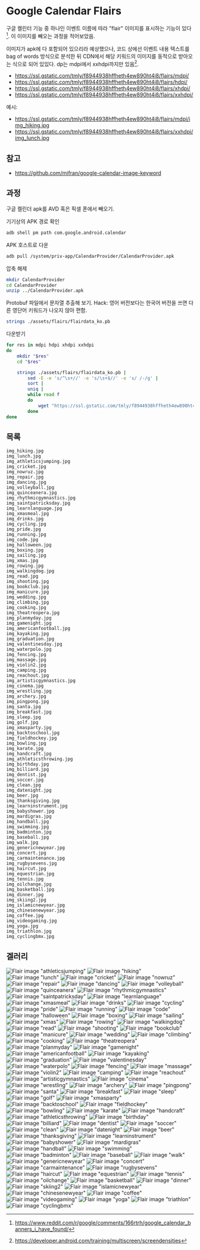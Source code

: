 # Google Calendar Flairs
구글 켈린터 기능 중 하나인 이벤트 이름에 따라 "flair" 이미지를 표시하는 기능이
있다[^1]. 이 이미지를 빼오는 과정을 적어보았음.


이미지가 apk에 다 포함되어 있으리라 예상했으나, 코드 상에선 이벤트 내용 텍스트를
bag of words 방식으로 분석한 뒤 CDN에서 해당 키워드의 이미지를 동적으로 받아오는
식으로 되어 있있다. dp는 mdpi에서 xxhdpi까지만 있음[^2].

- https://ssl.gstatic.com/tmly/f8944938hffheth4ew890ht4i8/flairs/mdpi/
- https://ssl.gstatic.com/tmly/f8944938hffheth4ew890ht4i8/flairs/hdpi/
- https://ssl.gstatic.com/tmly/f8944938hffheth4ew890ht4i8/flairs/xhdpi/
- https://ssl.gstatic.com/tmly/f8944938hffheth4ew890ht4i8/flairs/xxhdpi/

예시:

- https://ssl.gstatic.com/tmly/f8944938hffheth4ew890ht4i8/flairs/mdpi/img_hiking.jpg
- https://ssl.gstatic.com/tmly/f8944938hffheth4ew890ht4i8/flairs/xxhdpi/img_lunch.jpg

[^1]: https://www.reddit.com/r/google/comments/166rtrh/google_calendar_banners_i_have_found/
[^2]: https://developer.android.com/training/multiscreen/screendensities

## 참고
- https://github.com/mifran/google-calendar-image-keyword

## 과정
구글 켈린더 apk를 AVD 혹은 픽셀 폰에서 빼오기.

기기상의 APK 경로 확인
```sh
adb shell pm path com.google.android.calendar
```

APK 호스트로 다운
```sh
adb pull /system/priv-app/CalendarProvider/CalendarProvider.apk
```

압축 해제
```sh
mkdir CalendarProvider
cd CalendarProvider
unzip ../CalendarProvider.apk
```

Protobuf 파일에서 문자열 추출해 보기. Hack: 영어 버전보다는 한국어 버전을 쓰면
다른 영단어 키워드가 나오지 않아 편함.

```sh
strings ./assets/flairs/flairdata_ko.pb
```

다운받기

```sh
for res in mdpi hdpi xhdpi xxhdpi
do
	mkdir "$res"
	cd "$res"

	strings ./assets/flairs/flairdata_ko.pb |
		sed -E -e 's/^\s+//' -e 's/\s+$//' -e 's/ /-/g' |
		sort |
		uniq |
		while read f
		do
			wget "https://ssl.gstatic.com/tmly/f8944938hffheth4ew890ht4i8/flairs/$res/img_$f.jpg"
		done
done
```

## 목록
```
img_hiking.jpg
img_lunch.jpg
img_athleticsjumping.jpg
img_cricket.jpg
img_nowruz.jpg
img_repair.jpg
img_dancing.jpg
img_volleyball.jpg
img_quinceanera.jpg
img_rhythmicgymnastics.jpg
img_saintpatricksday.jpg
img_learnlanguage.jpg
img_xmasmeal.jpg
img_drinks.jpg
img_cycling.jpg
img_pride.jpg
img_running.jpg
img_code.jpg
img_halloween.jpg
img_boxing.jpg
img_sailing.jpg
img_xmas.jpg
img_rowing.jpg
img_walkingdog.jpg
img_read.jpg
img_shooting.jpg
img_bookclub.jpg
img_manicure.jpg
img_wedding.jpg
img_climbing.jpg
img_cooking.jpg
img_theatreopera.jpg
img_planmyday.jpg
img_gamenight.jpg
img_americanfootball.jpg
img_kayaking.jpg
img_graduation.jpg
img_valentinesday.jpg
img_waterpolo.jpg
img_fencing.jpg
img_massage.jpg
img_violin2.jpg
img_camping.jpg
img_reachout.jpg
img_artisticgymnastics.jpg
img_cinema.jpg
img_wrestling.jpg
img_archery.jpg
img_pingpong.jpg
img_santa.jpg
img_breakfast.jpg
img_sleep.jpg
img_golf.jpg
img_xmasparty.jpg
img_backtoschool.jpg
img_fieldhockey.jpg
img_bowling.jpg
img_karate.jpg
img_handcraft.jpg
img_athleticsthrowing.jpg
img_birthday.jpg
img_billiard.jpg
img_dentist.jpg
img_soccer.jpg
img_clean.jpg
img_datenight.jpg
img_beer.jpg
img_thanksgiving.jpg
img_learninstrument.jpg
img_babyshower.jpg
img_mardigras.jpg
img_handball.jpg
img_swimming.jpg
img_badminton.jpg
img_baseball.jpg
img_walk.jpg
img_genericnewyear.jpg
img_concert.jpg
img_carmaintenance.jpg
img_rugbysevens.jpg
img_haircut.jpg
img_equestrian.jpg
img_tennis.jpg
img_oilchange.jpg
img_basketball.jpg
img_dinner.jpg
img_skiing2.jpg
img_islamicnewyear.jpg
img_chinesenewyear.jpg
img_coffee.jpg
img_videogaming.jpg
img_yoga.jpg
img_triathlon.jpg
img_cyclingbmx.jpg
```

## 겔러리
![Flair image "athleticsjumping"](https://ssl.gstatic.com/tmly/f8944938hffheth4ew890ht4i8/flairs/mdpi/img_athleticsjumping.jpg)
![Flair image "hiking"](https://ssl.gstatic.com/tmly/f8944938hffheth4ew890ht4i8/flairs/mdpi/img_hiking.jpg)
![Flair image "lunch"](https://ssl.gstatic.com/tmly/f8944938hffheth4ew890ht4i8/flairs/mdpi/img_lunch.jpg)
![Flair image "cricket"](https://ssl.gstatic.com/tmly/f8944938hffheth4ew890ht4i8/flairs/mdpi/img_cricket.jpg)
![Flair image "nowruz"](https://ssl.gstatic.com/tmly/f8944938hffheth4ew890ht4i8/flairs/mdpi/img_nowruz.jpg)
![Flair image "repair"](https://ssl.gstatic.com/tmly/f8944938hffheth4ew890ht4i8/flairs/mdpi/img_repair.jpg)
![Flair image "dancing"](https://ssl.gstatic.com/tmly/f8944938hffheth4ew890ht4i8/flairs/mdpi/img_dancing.jpg)
![Flair image "volleyball"](https://ssl.gstatic.com/tmly/f8944938hffheth4ew890ht4i8/flairs/mdpi/img_volleyball.jpg)
![Flair image "quinceanera"](https://ssl.gstatic.com/tmly/f8944938hffheth4ew890ht4i8/flairs/mdpi/img_quinceanera.jpg)
![Flair image "rhythmicgymnastics"](https://ssl.gstatic.com/tmly/f8944938hffheth4ew890ht4i8/flairs/mdpi/img_rhythmicgymnastics.jpg)
![Flair image "saintpatricksday"](https://ssl.gstatic.com/tmly/f8944938hffheth4ew890ht4i8/flairs/mdpi/img_saintpatricksday.jpg)
![Flair image "learnlanguage"](https://ssl.gstatic.com/tmly/f8944938hffheth4ew890ht4i8/flairs/mdpi/img_learnlanguage.jpg)
![Flair image "xmasmeal"](https://ssl.gstatic.com/tmly/f8944938hffheth4ew890ht4i8/flairs/mdpi/img_xmasmeal.jpg)
![Flair image "drinks"](https://ssl.gstatic.com/tmly/f8944938hffheth4ew890ht4i8/flairs/mdpi/img_drinks.jpg)
![Flair image "cycling"](https://ssl.gstatic.com/tmly/f8944938hffheth4ew890ht4i8/flairs/mdpi/img_cycling.jpg)
![Flair image "pride"](https://ssl.gstatic.com/tmly/f8944938hffheth4ew890ht4i8/flairs/mdpi/img_pride.jpg)
![Flair image "running"](https://ssl.gstatic.com/tmly/f8944938hffheth4ew890ht4i8/flairs/mdpi/img_running.jpg)
![Flair image "code"](https://ssl.gstatic.com/tmly/f8944938hffheth4ew890ht4i8/flairs/mdpi/img_code.jpg)
![Flair image "halloween"](https://ssl.gstatic.com/tmly/f8944938hffheth4ew890ht4i8/flairs/mdpi/img_halloween.jpg)
![Flair image "boxing"](https://ssl.gstatic.com/tmly/f8944938hffheth4ew890ht4i8/flairs/mdpi/img_boxing.jpg)
![Flair image "sailing"](https://ssl.gstatic.com/tmly/f8944938hffheth4ew890ht4i8/flairs/mdpi/img_sailing.jpg)
![Flair image "xmas"](https://ssl.gstatic.com/tmly/f8944938hffheth4ew890ht4i8/flairs/mdpi/img_xmas.jpg)
![Flair image "rowing"](https://ssl.gstatic.com/tmly/f8944938hffheth4ew890ht4i8/flairs/mdpi/img_rowing.jpg)
![Flair image "walkingdog"](https://ssl.gstatic.com/tmly/f8944938hffheth4ew890ht4i8/flairs/mdpi/img_walkingdog.jpg)
![Flair image "read"](https://ssl.gstatic.com/tmly/f8944938hffheth4ew890ht4i8/flairs/mdpi/img_read.jpg)
![Flair image "shooting"](https://ssl.gstatic.com/tmly/f8944938hffheth4ew890ht4i8/flairs/mdpi/img_shooting.jpg)
![Flair image "bookclub"](https://ssl.gstatic.com/tmly/f8944938hffheth4ew890ht4i8/flairs/mdpi/img_bookclub.jpg)
![Flair image "manicure"](https://ssl.gstatic.com/tmly/f8944938hffheth4ew890ht4i8/flairs/mdpi/img_manicure.jpg)
![Flair image "wedding"](https://ssl.gstatic.com/tmly/f8944938hffheth4ew890ht4i8/flairs/mdpi/img_wedding.jpg)
![Flair image "climbing"](https://ssl.gstatic.com/tmly/f8944938hffheth4ew890ht4i8/flairs/mdpi/img_climbing.jpg)
![Flair image "cooking"](https://ssl.gstatic.com/tmly/f8944938hffheth4ew890ht4i8/flairs/mdpi/img_cooking.jpg)
![Flair image "theatreopera"](https://ssl.gstatic.com/tmly/f8944938hffheth4ew890ht4i8/flairs/mdpi/img_theatreopera.jpg)
![Flair image "planmyday"](https://ssl.gstatic.com/tmly/f8944938hffheth4ew890ht4i8/flairs/mdpi/img_planmyday.jpg)
![Flair image "gamenight"](https://ssl.gstatic.com/tmly/f8944938hffheth4ew890ht4i8/flairs/mdpi/img_gamenight.jpg)
![Flair image "americanfootball"](https://ssl.gstatic.com/tmly/f8944938hffheth4ew890ht4i8/flairs/mdpi/img_americanfootball.jpg)
![Flair image "kayaking"](https://ssl.gstatic.com/tmly/f8944938hffheth4ew890ht4i8/flairs/mdpi/img_kayaking.jpg)
![Flair image "graduation"](https://ssl.gstatic.com/tmly/f8944938hffheth4ew890ht4i8/flairs/mdpi/img_graduation.jpg)
![Flair image "valentinesday"](https://ssl.gstatic.com/tmly/f8944938hffheth4ew890ht4i8/flairs/mdpi/img_valentinesday.jpg)
![Flair image "waterpolo"](https://ssl.gstatic.com/tmly/f8944938hffheth4ew890ht4i8/flairs/mdpi/img_waterpolo.jpg)
![Flair image "fencing"](https://ssl.gstatic.com/tmly/f8944938hffheth4ew890ht4i8/flairs/mdpi/img_fencing.jpg)
![Flair image "massage"](https://ssl.gstatic.com/tmly/f8944938hffheth4ew890ht4i8/flairs/mdpi/img_massage.jpg)
![Flair image "violin2"](https://ssl.gstatic.com/tmly/f8944938hffheth4ew890ht4i8/flairs/mdpi/img_violin2.jpg)
![Flair image "camping"](https://ssl.gstatic.com/tmly/f8944938hffheth4ew890ht4i8/flairs/mdpi/img_camping.jpg)
![Flair image "reachout"](https://ssl.gstatic.com/tmly/f8944938hffheth4ew890ht4i8/flairs/mdpi/img_reachout.jpg)
![Flair image "artisticgymnastics"](https://ssl.gstatic.com/tmly/f8944938hffheth4ew890ht4i8/flairs/mdpi/img_artisticgymnastics.jpg)
![Flair image "cinema"](https://ssl.gstatic.com/tmly/f8944938hffheth4ew890ht4i8/flairs/mdpi/img_cinema.jpg)
![Flair image "wrestling"](https://ssl.gstatic.com/tmly/f8944938hffheth4ew890ht4i8/flairs/mdpi/img_wrestling.jpg)
![Flair image "archery"](https://ssl.gstatic.com/tmly/f8944938hffheth4ew890ht4i8/flairs/mdpi/img_archery.jpg)
![Flair image "pingpong"](https://ssl.gstatic.com/tmly/f8944938hffheth4ew890ht4i8/flairs/mdpi/img_pingpong.jpg)
![Flair image "santa"](https://ssl.gstatic.com/tmly/f8944938hffheth4ew890ht4i8/flairs/mdpi/img_santa.jpg)
![Flair image "breakfast"](https://ssl.gstatic.com/tmly/f8944938hffheth4ew890ht4i8/flairs/mdpi/img_breakfast.jpg)
![Flair image "sleep"](https://ssl.gstatic.com/tmly/f8944938hffheth4ew890ht4i8/flairs/mdpi/img_sleep.jpg)
![Flair image "golf"](https://ssl.gstatic.com/tmly/f8944938hffheth4ew890ht4i8/flairs/mdpi/img_golf.jpg)
![Flair image "xmasparty"](https://ssl.gstatic.com/tmly/f8944938hffheth4ew890ht4i8/flairs/mdpi/img_xmasparty.jpg)
![Flair image "backtoschool"](https://ssl.gstatic.com/tmly/f8944938hffheth4ew890ht4i8/flairs/mdpi/img_backtoschool.jpg)
![Flair image "fieldhockey"](https://ssl.gstatic.com/tmly/f8944938hffheth4ew890ht4i8/flairs/mdpi/img_fieldhockey.jpg)
![Flair image "bowling"](https://ssl.gstatic.com/tmly/f8944938hffheth4ew890ht4i8/flairs/mdpi/img_bowling.jpg)
![Flair image "karate"](https://ssl.gstatic.com/tmly/f8944938hffheth4ew890ht4i8/flairs/mdpi/img_karate.jpg)
![Flair image "handcraft"](https://ssl.gstatic.com/tmly/f8944938hffheth4ew890ht4i8/flairs/mdpi/img_handcraft.jpg)
![Flair image "athleticsthrowing"](https://ssl.gstatic.com/tmly/f8944938hffheth4ew890ht4i8/flairs/mdpi/img_athleticsthrowing.jpg)
![Flair image "birthday"](https://ssl.gstatic.com/tmly/f8944938hffheth4ew890ht4i8/flairs/mdpi/img_birthday.jpg)
![Flair image "billiard"](https://ssl.gstatic.com/tmly/f8944938hffheth4ew890ht4i8/flairs/mdpi/img_billiard.jpg)
![Flair image "dentist"](https://ssl.gstatic.com/tmly/f8944938hffheth4ew890ht4i8/flairs/mdpi/img_dentist.jpg)
![Flair image "soccer"](https://ssl.gstatic.com/tmly/f8944938hffheth4ew890ht4i8/flairs/mdpi/img_soccer.jpg)
![Flair image "clean"](https://ssl.gstatic.com/tmly/f8944938hffheth4ew890ht4i8/flairs/mdpi/img_clean.jpg)
![Flair image "datenight"](https://ssl.gstatic.com/tmly/f8944938hffheth4ew890ht4i8/flairs/mdpi/img_datenight.jpg)
![Flair image "beer"](https://ssl.gstatic.com/tmly/f8944938hffheth4ew890ht4i8/flairs/mdpi/img_beer.jpg)
![Flair image "thanksgiving"](https://ssl.gstatic.com/tmly/f8944938hffheth4ew890ht4i8/flairs/mdpi/img_thanksgiving.jpg)
![Flair image "learninstrument"](https://ssl.gstatic.com/tmly/f8944938hffheth4ew890ht4i8/flairs/mdpi/img_learninstrument.jpg)
![Flair image "babyshower"](https://ssl.gstatic.com/tmly/f8944938hffheth4ew890ht4i8/flairs/mdpi/img_babyshower.jpg)
![Flair image "mardigras"](https://ssl.gstatic.com/tmly/f8944938hffheth4ew890ht4i8/flairs/mdpi/img_mardigras.jpg)
![Flair image "handball"](https://ssl.gstatic.com/tmly/f8944938hffheth4ew890ht4i8/flairs/mdpi/img_handball.jpg)
![Flair image "swimming"](https://ssl.gstatic.com/tmly/f8944938hffheth4ew890ht4i8/flairs/mdpi/img_swimming.jpg)
![Flair image "badminton"](https://ssl.gstatic.com/tmly/f8944938hffheth4ew890ht4i8/flairs/mdpi/img_badminton.jpg)
![Flair image "baseball"](https://ssl.gstatic.com/tmly/f8944938hffheth4ew890ht4i8/flairs/mdpi/img_baseball.jpg)
![Flair image "walk"](https://ssl.gstatic.com/tmly/f8944938hffheth4ew890ht4i8/flairs/mdpi/img_walk.jpg)
![Flair image "genericnewyear"](https://ssl.gstatic.com/tmly/f8944938hffheth4ew890ht4i8/flairs/mdpi/img_genericnewyear.jpg)
![Flair image "concert"](https://ssl.gstatic.com/tmly/f8944938hffheth4ew890ht4i8/flairs/mdpi/img_concert.jpg)
![Flair image "carmaintenance"](https://ssl.gstatic.com/tmly/f8944938hffheth4ew890ht4i8/flairs/mdpi/img_carmaintenance.jpg)
![Flair image "rugbysevens"](https://ssl.gstatic.com/tmly/f8944938hffheth4ew890ht4i8/flairs/mdpi/img_rugbysevens.jpg)
![Flair image "haircut"](https://ssl.gstatic.com/tmly/f8944938hffheth4ew890ht4i8/flairs/mdpi/img_haircut.jpg)
![Flair image "equestrian"](https://ssl.gstatic.com/tmly/f8944938hffheth4ew890ht4i8/flairs/mdpi/img_equestrian.jpg)
![Flair image "tennis"](https://ssl.gstatic.com/tmly/f8944938hffheth4ew890ht4i8/flairs/mdpi/img_tennis.jpg)
![Flair image "oilchange"](https://ssl.gstatic.com/tmly/f8944938hffheth4ew890ht4i8/flairs/mdpi/img_oilchange.jpg)
![Flair image "basketball"](https://ssl.gstatic.com/tmly/f8944938hffheth4ew890ht4i8/flairs/mdpi/img_basketball.jpg)
![Flair image "dinner"](https://ssl.gstatic.com/tmly/f8944938hffheth4ew890ht4i8/flairs/mdpi/img_dinner.jpg)
![Flair image "skiing2"](https://ssl.gstatic.com/tmly/f8944938hffheth4ew890ht4i8/flairs/mdpi/img_skiing2.jpg)
![Flair image "islamicnewyear"](https://ssl.gstatic.com/tmly/f8944938hffheth4ew890ht4i8/flairs/mdpi/img_islamicnewyear.jpg)
![Flair image "chinesenewyear"](https://ssl.gstatic.com/tmly/f8944938hffheth4ew890ht4i8/flairs/mdpi/img_chinesenewyear.jpg)
![Flair image "coffee"](https://ssl.gstatic.com/tmly/f8944938hffheth4ew890ht4i8/flairs/mdpi/img_coffee.jpg)
![Flair image "videogaming"](https://ssl.gstatic.com/tmly/f8944938hffheth4ew890ht4i8/flairs/mdpi/img_videogaming.jpg)
![Flair image "yoga"](https://ssl.gstatic.com/tmly/f8944938hffheth4ew890ht4i8/flairs/mdpi/img_yoga.jpg)
![Flair image "triathlon"](https://ssl.gstatic.com/tmly/f8944938hffheth4ew890ht4i8/flairs/mdpi/img_triathlon.jpg)
![Flair image "cyclingbmx"](https://ssl.gstatic.com/tmly/f8944938hffheth4ew890ht4i8/flairs/mdpi/img_cyclingbmx.jpg)
